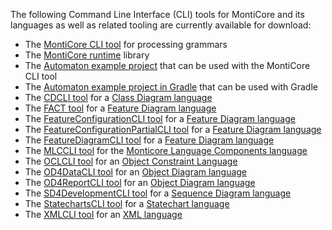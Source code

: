 <!-- (c) https://github.com/MontiCore/monticore -->
The following Command Line Interface (CLI) tools for MontiCore and its languages as well as related tooling are currently available for download:

* The [MontiCore CLI tool](http://www.monticore.de/download/monticore-cli.jar) for processing grammars
* The [MontiCore runtime](http://www.monticore.de/download/monticore-rt.jar) library
* The [Automaton example project](http://www.monticore.de/download/aut.tar.gz) that can be used with the MontiCore CLI tool
* The [Automaton example project in Gradle](http://www.monticore.de/download/Automaton.zip) that can be used with Gradle
* The [CDCLI tool](http://www.monticore.de/download/CDCLI.jar) for a [Class Diagram language](https://github.com/MontiCore/cd4analysis)
* The [FACT tool](http://www.monticore.de/download/FACT.jar) for a [Feature Diagram language](https://github.com/MontiCore/feature-diagram)
* The [FeatureConfigurationCLI tool](http://www.monticore.de/download/FeatureConfigurationCLI.jar) for a [Feature Diagram language](https://github.com/MontiCore/feature-diagram)
* The [FeatureConfigurationPartialCLI tool](http://www.monticore.de/download/FeatureConfigurationPartialCLI.jar) for a [Feature Diagram language](https://github.com/MontiCore/feature-diagram)
* The [FeatureDiagramCLI tool](http://www.monticore.de/download/FeatureDiagramCLI.jar) for a [Feature Diagram language](https://github.com/MontiCore/feature-diagram)
* The [MLCCLI tool](http://www.monticore.de/download/MLCCLI.jar) for the [Monticore Language Components language](https://git.rwth-aachen.de/monticore/languages/mlc)
* The [OCLCLI tool](http://www.monticore.de/download/OCLCLI.jar) for an [Object Constraint Language](https://github.com/MontiCore/ocl)
* The [OD4DataCLI tool](http://www.monticore.de/download/OD4DataCLI.jar) for an [Object Diagram language](https://github.com/MontiCore/object-diagram)
* The [OD4ReportCLI tool](http://www.monticore.de/download/OD4ReportCLI.jar) for an [Object Diagram language](https://github.com/MontiCore/object-diagram)
* The [SD4DevelopmentCLI tool](http://www.monticore.de/download/SD4DevelopmentCLI.jar) for a [Sequence Diagram language](https://github.com/MontiCore/sequence-diagram)
* The [StatechartsCLI tool](http://www.monticore.de/download/StatechartsCLI.jar) for a [Statechart language](https://github.com/MontiCore/statecharts)
* The [XMLCLI tool](http://www.monticore.de/download/xml-cli.jar) for an [XML language](https://github.com/MontiCore/xml)


